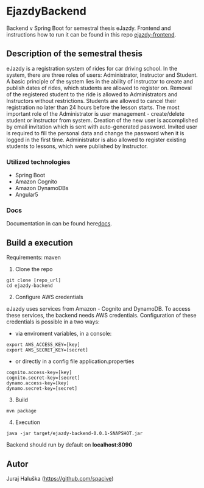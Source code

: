# EjazdyBackend

Backend v Spring Boot  for semestral thesis eJazdy. Frontend and 
instructions how to run it can be found in this repo [ejazdy-frontend](https://github.com/spacive/ejazdy-frontend).

## Description of the semestral thesis

eJazdy is a registration system of rides for car driving school. In the system, there are three
roles of users: Administrator, Instructor and Student. A basic principle of the system lies in 
the ability of instructor to create and publish dates of rides, which students are allowed to register on.
Removal of the registered student to the ride is allowed to Administrators and Instructors without restrictions.
Students are allowed to cancel their registration no later than 24 hours before the lesson starts. The most important
role of the Administrator is user management - create/delete student or instructor from system. Creation of the new user
is accomplished by email invitation which is sent with auto-generated password. Invited user is required to fill the personal 
data and change the password when it is logged in the first time. Administrator is also allowed to register existing
students to lessons, which were published by Instructor.

### Utilized technologies
- Spring Boot
- Amazon Cognito
- Amazon DynamoDBs
- Angular5

### Docs

Documentation in can be found here[docs](https://github.com/spacive/ejazdy-backend/tree/master/docs).

## Build a execution

Requirements: maven

1. Clone the repo
```
git clone [repo_url]
cd ejazdy-backend
```

2. Configure AWS credentials

eJazdy uses services from Amazon - Cognito and DynamoDB. To access these services, 
the backend needs AWS credentials. Configuration of these credentials is possible in a two ways:
- via enviroment variables, in a console:
```
export AWS_ACCESS_KEY=[key]
export AWS_SECRET_KEY=[secret]
```
- or directly in a config file application.properties
```
cognito.access-key=[key]
cognito.secret-key=[secret]
dynamo.access-key=[key]
dynamo.secret-key=[secret]
```

3. Build
```
mvn package
```

4. Execution
```
java -jar target/ejazdy-backend-0.0.1-SNAPSHOT.jar
```
Backend should run by default on **localhost:8090**

## Autor
Juraj Haluška (https://github.com/spacive)
